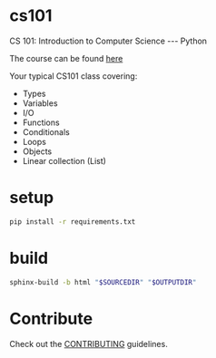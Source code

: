 # cs101
CS 101: Introduction to Computer Science --- Python

The course can be found [here](http://modsurski.com/csci162)

Your typical CS101 class covering:
- Types
- Variables
- I/O
- Functions
- Conditionals
- Loops
- Objects
- Linear collection (List)


# setup
```sh
pip install -r requirements.txt
```

# build
```sh
sphinx-build -b html "$SOURCEDIR" "$OUTPUTDIR"
```

# Contribute
Check out the [CONTRIBUTING](CONTRIBUTING.md) guidelines.
